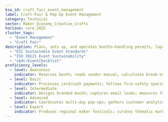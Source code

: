 ```yaml
---
ksa_id: craft_fair_event_management
label: Craft-Fair & Pop-Up Event Management
category: Technical
sector: Maker_Economy_Creative_Crafts
horizon: core_2025
cluster_tags:
  - "Event Management"
  - "Craft Fair"
description: Plans, sets up, and operates booths—handling permits, layout, mobile POS, and live customer engagement.
  - "EIC Sustainable Event Standards"
  - "ISO 20121 Event Sustainability"
  - "sbdc:EventChecklist"
proficiency_levels:
  - level: Awareness
    indicator: Reserves booth; reads vendor manual; calculates break-even sale; and arranges basic display.
  - level: Basic
    indicator: Processes card/cash payments; follows fire-safety spacing; tracks simple inventory.
  - level: Intermediate
    indicator: Designs branded booth; captures email leads; measures footfall traffic flow; optimizes lighting; recycles booth waste.
  - level: Advanced
    indicator: Coordinates multi-day pop-ups; gathers customer analytics; submits impact report; achieves ≥90 % sell-through.
  - level: Expert
    indicator: Produces regional maker festivals; curates thematic markets; secures sponsorship; mentors emerging vendors.
---
```


